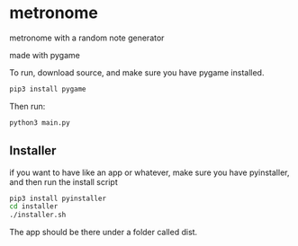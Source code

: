 # metronome
metronome with a random note generator

made with pygame

To run, download source, and make sure you have pygame installed. 

```bash
pip3 install pygame
```

Then run:

```bash
python3 main.py
```

## Installer

if you want to have like an app or whatever, make sure you have pyinstaller, and then run the install script

```bash
pip3 install pyinstaller
cd installer
./installer.sh
```

The app should be there under a folder called dist.
